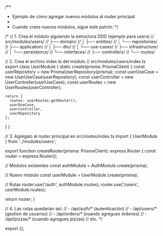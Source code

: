 /**
 * Ejemplo de cómo agregar nuevos módulos al router principal
 * 
 * Cuando crees nuevos módulos, sigue este patrón:
 */

/*
// 1. Crea el módulo siguiendo la estructura DDD (ejemplo para users)
// src/modules/users/
// ├── domain/
// │   ├── entities/
// │   └── repositories/
// ├── application/
// │   ├── dto/
// │   └── use-cases/
// ├── infrastructure/
// │   └── persistence/
// └── interfaces/
//     ├── controllers/
//     └── routes/

// 2. Crea el archivo index.ts del módulo
// src/modules/users/index.ts
export class UserModule {
  static create(prisma: PrismaClient) {
    const userRepository = new PrismaUserRepository(prisma);
    const userUseCase = new UserUseCase(userRepository);
    const userController = new UserController(userUseCase);
    const userRoutes = new UserRoutes(userController);

    return {
      routes: userRoutes.getRouter(),
      userUseCase,
      userController,
      userRepository
    };
  }
}

// 3. Agrégalo al router principal en src/routes/index.ts
import { UserModule } from '../modules/users';

export function createRouter(prisma: PrismaClient): express.Router {
  const router = express.Router();

  // Módulos existentes
  const authModule = AuthModule.create(prisma);
  
  // Nuevo módulo
  const userModule = UserModule.create(prisma);

  // Rutas
  router.use('/auth', authModule.routes);
  router.use('/users', userModule.routes);
  
  return router;
}

// 4. Las rutas quedarían así:
// - /api/auth/* (autenticación)
// - /api/users/* (gestión de usuarios)
// - /api/orders/* (cuando agregues órdenes)
// - /api/pizzas/* (cuando agregues pizzas)
// etc.
*/

export {};